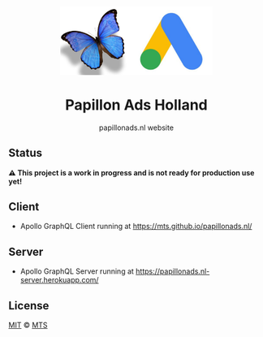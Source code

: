 <p align="center">
  <img width="300px" src="/logo-papillonads.nl.png">
</p>

<h1 align="center">Papillon Ads Holland</h1>

<p align="center">papillonads.nl website</p>

## Status

**⚠️ This project is a work in progress and is not ready for production use yet!**

## Client

- Apollo GraphQL Client running at https://mts.github.io/papillonads.nl/

## Server

- Apollo GraphQL Server running at https://papillonads.nl-server.herokuapp.com/

## License

[MIT](./LICENSE) &copy; [MTS](https://github.com/mts)
